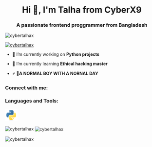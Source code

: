 <h1 align="center">Hi 👋, I'm Talha from CyberX9</h1>
<h3 align="center">A passionate frontend proggrammer from Bangladesh</h3>

<p align="left"> <img src="https://komarev.com/ghpvc/?username=cybertalhax&label=Profile%20views&color=0e75b6&style=flat" alt="cybertalhax" /> </p>

<p align="left"> <a href="https://github.com/ryo-ma/github-profile-trophy"><img src="https://github-profile-trophy.vercel.app/?username=cybertalhax" alt="cybertalhax" /></a> </p>

- 🔭 I’m currently working on **Python projects**

- 🌱 I’m currently learning **Ethical hacking master**

- ⚡  **🙂A NORMAL BOY WITH A NORNAL DAY**

<h3 align="left">Connect with me:</h3>
<p align="left">
</p>

<h3 align="left">Languages and Tools:</h3>
<p align="left"> <a href="https://www.python.org" target="_blank" rel="noreferrer"> <img src="https://raw.githubusercontent.com/devicons/devicon/master/icons/python/python-original.svg" alt="python" width="40" height="40"/> </a> </p>

<p><img align="left" src="https://github-readme-stats.vercel.app/api/top-langs?username=cybertalhax&show_icons=true&locale=en&layout=compact" alt="cybertalhax" /></p>

<p>&nbsp;<img align="center" src="https://github-readme-stats.vercel.app/api?username=cybertalhax&show_icons=true&locale=en" alt="cybertalhax" /></p>

<p><img align="center" src="https://github-readme-streak-stats.herokuapp.com/?user=cybertalhax&" alt="cybertalhax" /></p>
